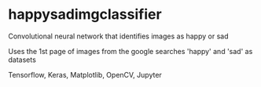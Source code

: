 # happysadimgclassifier
 Convolutional neural network that identifies images as happy or sad

 Uses the 1st page of images from the google searches 'happy' and 'sad' as datasets

 Tensorflow, Keras, Matplotlib, OpenCV, Jupyter
